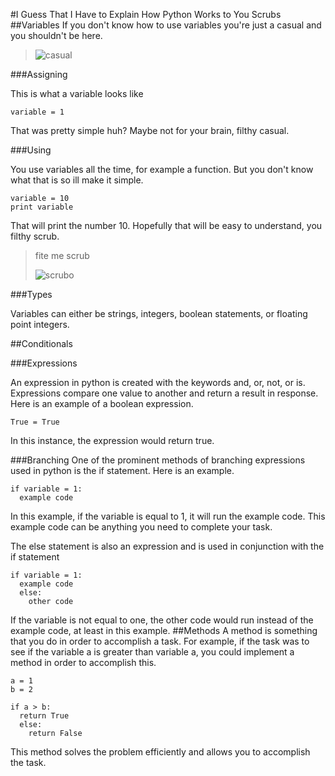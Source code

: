 #I Guess That I Have to Explain How Python Works to You Scrubs
##Variables
If you don't know how to use variables you're just a casual and you shouldn't be here.

>![casual](https://static2.fjcdn.com/comments/5470371+_d23eb823879d90b44f520a3104de5e17.jpg)

###Assigning

This is what a variable looks like

```
variable = 1
```
That was pretty simple huh? Maybe not for your brain, filthy casual.

###Using

You use variables all the time, for example a function. But you don't know what that is so ill make it simple.

```
variable = 10
print variable
```
That will print the number 10. Hopefully that will be easy to understand, you filthy scrub.

>fite me scrub
>
>![scrubo](https://2static3.fjcdn.com/thumbnails/comments/Fite+me+scrub+lord+im+ripped+_0582ba9e74ea262698024ce4b05471110.gif)

###Types

Variables can either be strings, integers, boolean statements, or floating point integers.

##Conditionals

###Expressions

An expression in python is created with the keywords and, or, not, or is. Expressions compare one value to another and return a result in response. Here is an example of a boolean expression.
```
True = True
```
In this instance, the expression would return true.

###Branching
One of the prominent methods of branching expressions used in python is the if statement. Here is an example.
```
if variable = 1:
  example code
```
In this example, if the variable is equal to 1, it will run the example code. This example code can be anything you need to complete your task.

The else statement is also an expression and is used in conjunction with the if statement
```
if variable = 1:
  example code
  else:
    other code
```
If the variable is not equal to one, the other code would run instead of the example code, at least in this example.
##Methods
A method is something that you do in order to accomplish a task. For example, if the task was to see if the variable a is greater than variable a, you could implement a method in order to accomplish this.
```
a = 1
b = 2

if a > b:
  return True
  else:
    return False
```
This method solves the problem efficiently and allows you to accomplish the task.
